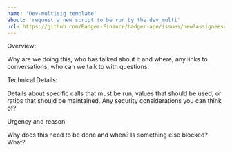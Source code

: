 ```yaml
---
name: 'Dev-multisig template'
about: 'request a new script to be run by the dev_multi'
url: https://github.com/Badger-Finance/badger-ape/issues/new?assignees=&labels=dev-multisig&template=dev-multisig.md&title=[Dev-multisig]%3A&projects=Badger-Finance%2Fbadger-ape%2F2
---
```


Overview:

Why are we doing this, who has talked about it and where, any links to conversations, who can we talk to with questions.

Technical Details:

Details about specific calls that must be run, values that should be used, or ratios that should be maintained.  Any security considerations you can think of?

Urgency and reason:

 Why does this need to be done and when?  Is something else blocked?  What?
